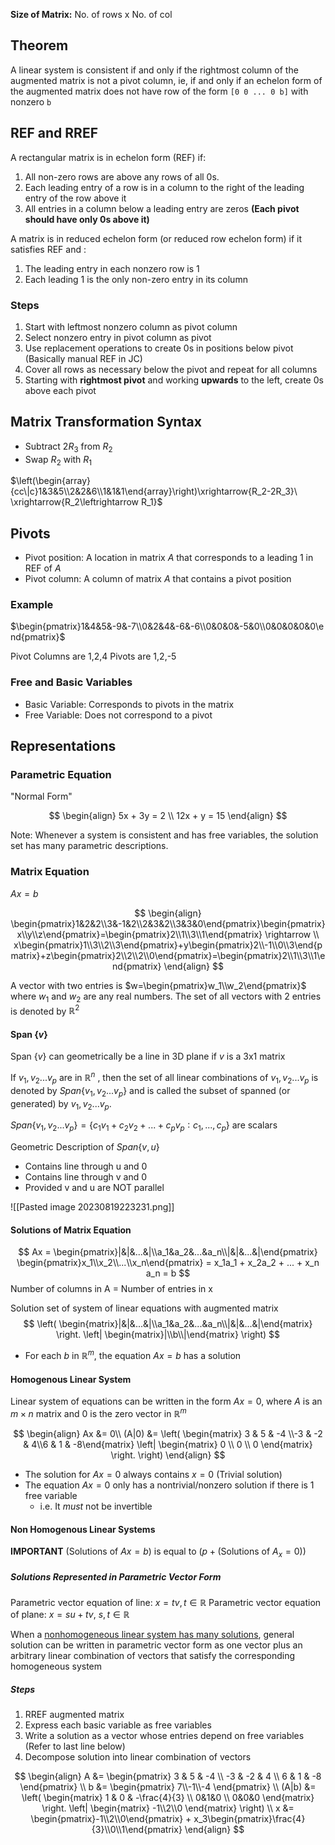 **Size of Matrix:** No. of rows x No. of col

## Theorem
A linear system is consistent if and only if the rightmost column of the augmented matrix is not a pivot column, ie, if and only if an echelon form of the augmented matrix does not have row of the form `[0 0 ... 0 b]` with nonzero `b`
## REF and RREF
A rectangular matrix is in echelon form (REF) if:
1. All non-zero rows are above any rows of all 0s.
2. Each leading entry of a row is in a column to the right of the leading entry of the row above it
3. All entries in a column below a leading entry are zeros **(Each pivot should have only 0s above it)**

A matrix is in reduced echelon form (or reduced row echelon form) if it satisfies REF and :
1. The leading entry in each nonzero row is 1
2. Each leading 1 is the only non-zero entry in its column

### Steps
1. Start with leftmost nonzero column as pivot column
2. Select nonzero entry in pivot column as pivot
3. Use replacement operations to create 0s in positions below pivot (Basically manual REF in JC)
4. Cover all rows as necessary below the pivot and repeat for all columns
5. Starting with **rightmost pivot** and working **upwards** to the left, create 0s above each pivot

## Matrix Transformation Syntax
- Subtract $2R_3$ from $R_2$
- Swap $R_2$ with $R_1$

$\left(\begin{array}{cc\|c}1&3&5\\2&2&6\\1&1&1\end{array}\right)\xrightarrow{R_2-2R_3}\ \xrightarrow{R_2\leftrightarrow R_1}$

## Pivots
- Pivot position: A location in matrix $A$ that corresponds to a leading 1 in REF of $A$
- Pivot column: A column of matrix $A$ that contains a pivot position

### Example
$\begin{pmatrix}1&4&5&-9&-7\\0&2&4&-6&-6\\0&0&0&-5&0\\0&0&0&0&0\end{pmatrix}$

Pivot Columns are 1,2,4
Pivots are 1,2,-5

### Free and Basic Variables
- Basic Variable: Corresponds to pivots in the matrix
- Free Variable: Does not correspond to a pivot

<div style="page-break-after: always;"></div>

## Representations

### Parametric Equation

"Normal Form"

$$
\begin{align}
5x + 3y = 2 \\
12x + y = 15
\end{align}
$$

Note: Whenever a system is consistent and has free variables, the solution set has many parametric descriptions.

### Matrix Equation

$Ax = b$


$$
\begin{align}
\begin{pmatrix}1&2&2\\3&-1&2\\2&3&2\\3&3&0\end{pmatrix}\begin{pmatrix}x\\y\\z\end{pmatrix}=\begin{pmatrix}2\\1\\3\\1\end{pmatrix} \rightarrow \\ x\begin{pmatrix}1\\3\\2\\3\end{pmatrix}+y\begin{pmatrix}2\\-1\\0\\3\end{pmatrix}+z\begin{pmatrix}2\\2\\2\\0\end{pmatrix}=\begin{pmatrix}2\\1\\3\\1\end{pmatrix}
\end{align}
$$


A vector with two entries is $w=\begin{pmatrix}w_1\\w_2\end{pmatrix}$ where $w_1$ and $w_2$ are any real numbers. The set of all vectors with 2 entries is denoted by $\mathbb{R}^2$

#### Span {$v$}
Span {$v$} can geometrically be a line in 3D plane if $v$ is a 3x1 matrix

If $v_1, v_2 ... v_p$ are in $\mathbb {R}^n$ , then the set of all linear combinations of $v_1, v_2 ... v_p$ is denoted by  $Span\{v_1, v_2 ... v_p\}$ and is called the subset of spanned (or generated) by $v_1, v_2 ... v_p$.

$Span\{v_1, v_2 ... v_p\} = \{ c_1v_1 +c_2v_2 +...+c_pv_p ∶ c_1,...,c_p\}$ are scalars

Geometric Description of $Span\{v,u\}$
- Contains line through u and 0
- Contains line through v and 0
- Provided v and u are NOT parallel

![[Pasted image 20230819223231.png]]
<div style="page-break-after: always;"></div>

#### Solutions of Matrix Equation
$$
Ax = \begin{pmatrix}|&|&...&|\\a_1&a_2&...&a_n\\|&|&...&|\end{pmatrix} \begin{pmatrix}x_1\\x_2\\...\\x_n\end{pmatrix} = x_1a_1 + x_2a_2 + ... + x_n a_n = b
$$
Number of columns in A = Number of entries in x

Solution set of system of linear equations with augmented matrix
$$
\left(
\begin{matrix}|&|&...&|\\a_1&a_2&...&a_n\\|&|&...&|\end{matrix} 
\right.
\left|
\begin{matrix}|\\b\\|\end{matrix}
\right)
$$
- For each $b$ in $\mathbb{R}^m$, the equation $Ax=b$ has a solution

#### Homogenous Linear System
Linear system of equations can be written in the form $Ax=0$, where $A$ is an $m \times n$ matrix and $0$ is the zero vector in $\mathbb{R}^m$

$$
\begin{align}
Ax &= 0\\
(A|0) &= 
\left(
\begin{matrix} 3 & 5 & -4 \\-3 & -2 & 4\\6 & 1 & -8\end{matrix}
\left|
\begin{matrix} 0 \\ 0 \\ 0 \end{matrix}
\right.
\right)
\end{align}
$$

- The solution for $Ax = 0$ always contains $x=0$ (Trivial solution)
- The equation $Ax = 0$ only has a nontrivial/nonzero solution if there is 1 free variable
	- i.e. It *must* not be invertible

#### Non Homogenous Linear Systems
**IMPORTANT**
(Solutions of $Ax = b$) is equal to ($p + (\text{Solutions of }A_x = 0)$)

##### Solutions Represented in Parametric Vector Form
Parametric vector equation of line: $x = tv, t \in \mathbb{R}$
Parametric vector equation of plane: $x = su + tv,\ s, t \in \mathbb{R}$  

When a <ins>nonhomogeneous linear system has many solutions</ins>,  general solution can be written in parametric vector form as one vector plus an arbitrary linear combination of vectors that satisfy the corresponding homogeneous system
##### Steps
1. RREF augmented matrix
2. Express each basic variable as free variables
3. Write a solution as a vector whose entries depend on free variables (Refer to last line below)
4. Decompose solution into linear combination of vectors

$$
\begin{align}
A &= \begin{pmatrix} 3 & 5 & -4 \\ -3 & -2 & 4 \\ 6 & 1 & -8 \end{pmatrix} \\
b &= \begin{pmatrix} 7\\-1\\-4 \end{pmatrix} \\
(A|b) &= \left(
\begin{matrix}
1 & 0 & -\frac{4}{3} \\
0&1&0 \\
0&0&0
\end{matrix}
\right.
\left|
\begin{matrix} 
-1\\2\\0
\end{matrix}
\right)
\\
x &= \begin{pmatrix}-1\\2\\0\end{pmatrix} + x_3\begin{pmatrix}\frac{4}{3}\\0\\1\end{pmatrix}
\end{align}
$$